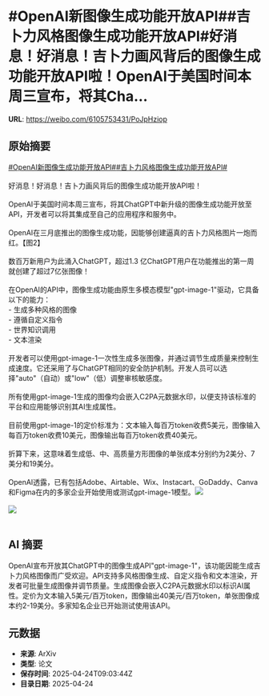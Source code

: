# #OpenAI新图像生成功能开放API##吉卜力风格图像生成功能开放API#好消息！好消息！吉卜力画风背后的图像生成功能开放API啦！OpenAI于美国时间本周三宣布，将其Cha...

**URL**: https://weibo.com/6105753431/PoJpHziop

## 原始摘要

<a href="https://m.weibo.cn/search?containerid=231522type%3D1%26t%3D10%26q%3D%23OpenAI%E6%96%B0%E5%9B%BE%E5%83%8F%E7%94%9F%E6%88%90%E5%8A%9F%E8%83%BD%E5%BC%80%E6%94%BEAPI%23&amp;extparam=%23OpenAI%E6%96%B0%E5%9B%BE%E5%83%8F%E7%94%9F%E6%88%90%E5%8A%9F%E8%83%BD%E5%BC%80%E6%94%BEAPI%23" data-hide=""><span class="surl-text">#OpenAI新图像生成功能开放API#</span></a><a href="https://m.weibo.cn/search?containerid=231522type%3D1%26t%3D10%26q%3D%23%E5%90%89%E5%8D%9C%E5%8A%9B%E9%A3%8E%E6%A0%BC%E5%9B%BE%E5%83%8F%E7%94%9F%E6%88%90%E5%8A%9F%E8%83%BD%E5%BC%80%E6%94%BEAPI%23&amp;extparam=%23%E5%90%89%E5%8D%9C%E5%8A%9B%E9%A3%8E%E6%A0%BC%E5%9B%BE%E5%83%8F%E7%94%9F%E6%88%90%E5%8A%9F%E8%83%BD%E5%BC%80%E6%94%BEAPI%23" data-hide=""><span class="surl-text">#吉卜力风格图像生成功能开放API#</span></a><br><br>好消息！好消息！吉卜力画风背后的图像生成功能开放API啦！<br><br>OpenAI于美国时间本周三宣布，将其ChatGPT中新升级的图像生成功能开放至API，开发者可以将其集成至自己的应用程序和服务中。<br><br>OpenAI在三月底推出的图像生成功能，因能够创建逼真的吉卜力风格图片一炮而红。【图2】<br><br>数百万新用户为此涌入ChatGPT，超过1.3 亿ChatGPT用户在功能推出的第一周就创建了超过7亿张图像！<br><br>在OpenAI的API中，图像生成功能由原生多模态模型"gpt-image-1"驱动，它具备以下的能力：<br>- 生成多种风格的图像<br>- 遵循自定义指令<br>- 世界知识调用<br>- 文本渲染<br><br>开发者可以使用gpt-image-1一次性生成多张图像，并通过调节生成质量来控制生成速度。它还采用了与ChatGPT相同的安全防护机制。开发人员可以选择"auto"（自动）或"low"（低）调整审核敏感度。<br><br>所有使用gpt-image-1生成的图像均会嵌入C2PA元数据水印，以便支持该标准的平台和应用能够识别其AI生成属性。<br><br>目前使用gpt-image-1的定价标准为：文本输入每百万token收费5美元，图像输入每百万token收费10美元，图像输出每百万token收费40美元。<br><br>折算下来，这意味着生成低、中、高质量方形图像的单张成本分别约为2美分、7美分和19美分。<br><br>OpenAI透露，已有包括Adobe、Airtable、Wix、Instacart、GoDaddy、Canva和Figma在内的多家企业开始使用或测试gpt-image-1模型。<img style="" src="https://tvax2.sinaimg.cn/large/006Fd7o3gy1i0rtp298qfj32800lqn29.jpg" referrerpolicy="no-referrer"><br><br><img style="" src="https://tvax4.sinaimg.cn/large/006Fd7o3gy1i0rtoz4emfj30om0s01i5.jpg" referrerpolicy="no-referrer"><br><br>

## AI 摘要

OpenAI宣布开放其ChatGPT中的图像生成API"gpt-image-1"，该功能因能生成吉卜力风格图像而广受欢迎。API支持多风格图像生成、自定义指令和文本渲染，开发者可批量生成图像并调节质量。生成图像会嵌入C2PA元数据水印以标识AI属性。定价为文本输入5美元/百万token，图像输出40美元/百万token，单张图像成本约2-19美分。多家知名企业已开始测试使用该API。

## 元数据

- **来源**: ArXiv
- **类型**: 论文
- **保存时间**: 2025-04-24T09:03:44Z
- **目录日期**: 2025-04-24
